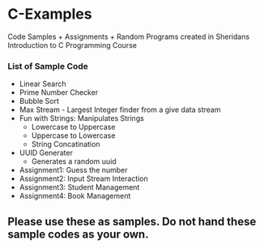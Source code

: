 # C-Examples
Code Samples + Assignments + Random Programs created in Sheridans Introduction to C Programming Course

### List of Sample Code
- Linear Search
- Prime Number Checker
- Bubble Sort
- Max Stream - Largest Integer finder from a give data stream
- Fun with Strings: Manipulates Strings
  - Lowercase to Uppercase
  - Uppercase to Lowercase
  - String Concatination
- UUID Generater
  - Generates a random uuid
- Assignment1: Guess the number
- Assignment2: Input Stream Interaction
- Assignment3: Student Management
- Assignment4: Book Management

## Please use these as samples. Do not hand these sample codes as your own.
